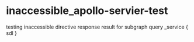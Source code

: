# inaccessible_apollo-servier-test
testing inaccessible directive response result for subgraph query _service { sdl } 
